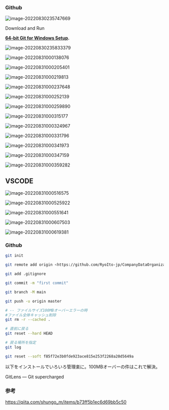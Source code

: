 

### Github



![image-20220830235747669](https://github.com/RyoIto-jp/CompanyDataOrganization/blob/master/Install_Github.assets/image-20220830235747669.png)



Download and Run

**[64-bit Git for Windows Setup](https://github.com/git-for-windows/git/releases/download/v2.37.2.windows.2/Git-2.37.2.2-64-bit.exe).**

![image-20220830235833379](https://github.com/RyoIto-jp/CompanyDataOrganization/blob/master/Install_Github.assets/image-20220830235833379.png)



![image-20220831000138076](https://github.com/RyoIto-jp/CompanyDataOrganization/blob/master/Install_Github.assets/image-20220831000138076.png)



![image-20220831000205401](https://github.com/RyoIto-jp/CompanyDataOrganization/blob/master/Install_Github.assets/image-20220831000205401.png)



![image-20220831000219813](https://github.com/RyoIto-jp/CompanyDataOrganization/blob/master/Install_Github.assets/image-20220831000219813.png)



![image-20220831000237648](https://github.com/RyoIto-jp/CompanyDataOrganization/blob/master/Install_Github.assets/image-20220831000237648.png)



![image-20220831000252139](https://github.com/RyoIto-jp/CompanyDataOrganization/blob/master/Install_Github.assets/image-20220831000252139.png)



![image-20220831000259890](https://github.com/RyoIto-jp/CompanyDataOrganization/blob/master/Install_Github.assets/image-20220831000259890.png)



![image-20220831000315177](https://github.com/RyoIto-jp/CompanyDataOrganization/blob/master/Install_Github.assets/image-20220831000315177.png)



![image-20220831000324967](https://github.com/RyoIto-jp/CompanyDataOrganization/blob/master/Install_Github.assets/image-20220831000324967.png)



![image-20220831000331796](https://github.com/RyoIto-jp/CompanyDataOrganization/blob/master/Install_Github.assets/image-20220831000331796.png)



![image-20220831000341973](https://github.com/RyoIto-jp/CompanyDataOrganization/blob/master/Install_Github.assets/image-20220831000341973.png)



![image-20220831000347159](https://github.com/RyoIto-jp/CompanyDataOrganization/blob/master/Install_Github.assets/image-20220831000347159.png)



![image-20220831000359282](https://github.com/RyoIto-jp/CompanyDataOrganization/blob/master/Install_Github.assets/image-20220831000359282.png)





## VSCODE

![image-20220831000516575](https://github.com/RyoIto-jp/CompanyDataOrganization/blob/master/Install_Github.assets/image-20220831000516575.png)

![image-20220831000525922](https://github.com/RyoIto-jp/CompanyDataOrganization/blob/master/Install_Github.assets/image-20220831000525922.png)

![image-20220831000551641](https://github.com/RyoIto-jp/CompanyDataOrganization/blob/master/Install_Github.assets/image-20220831000551641.png)

![image-20220831000607503](https://github.com/RyoIto-jp/CompanyDataOrganization/blob/master/Install_Github.assets/image-20220831000607503.png)

![image-20220831000619381](https://github.com/RyoIto-jp/CompanyDataOrganization/blob/master/Install_Github.assets/image-20220831000619381.png)





### Github

```bash
git init

git remote add origin <https://github.com/RyoIto-jp/CompanyDataOrganization.git>

git add .gitignore

git commit -m "first commit"

git branch -M main

git push -u origin master

# -- ファイルサイズ100MBオーバーエラーの時
#ファイル全体キャッシュ削除
git rm -r --cached .

# 直前に戻る
git reset --hard HEAD

# 戻る場所を指定
git log

git reset --soft f85f72e3b0fde923ace815e253f2268a20d5649a
```

以下をインストールでいろいろ管理楽に。100MBオーバーの件はこれで解決。

GitLens — Git supercharged



### 参考

https://qiita.com/shungo_m/items/b73ff5b1ec6d69bb5c50

